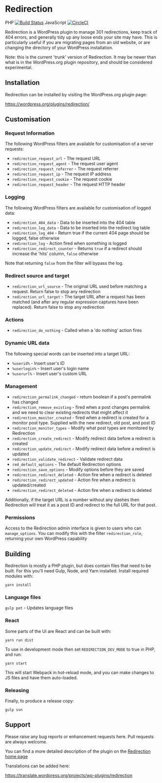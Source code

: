 # Redirection

PHP [![Build Status](https://travis-ci.org/johngodley/redirection.svg?branch=master)](https://travis-ci.org/johngodley/redirection)
JavaScript [![CircleCI](https://circleci.com/gh/johngodley/redirection.svg?style=svg)](https://circleci.com/gh/johngodley/redirection)

Redirection is a WordPress plugin to manage 301 redirections, keep track of 404 errors, and generally tidy up any loose ends your site may have. This is particularly useful if you are migrating pages from an old website, or are changing the directory of your WordPress installation.

Note: this is the current 'trunk' version of Redirection. It may be newer than what is in the WordPress.org plugin repository, and should be considered experimental.

## Installation
Redirection can be installed by visiting the WordPress.org plugin page:

https://wordpress.org/plugins/redirection/

## Customisation

### Request Information

The following WordPress filters are available for customisation of a server requests:

- `redirection_request_url` - The request URL
- `redirection_request_agent` - The request user agent
- `redirection_request_referrer` - The request referrer
- `redirection_request_ip` - The request IP address
- `redirection_request_cookie` - The request cookie
- `redirection_request_header` - The request HTTP header

### Logging

The following WordPress filters are available for customisation of logged data:

- `redirection_404_data` - Data to be inserted into the 404 table
- `redirection_log_data` - Data to be inserted into the redirect log table
- `redirection_log_404` - Return true if the current 404 page should be logged, false otherwise
- `redirection_log` - Action fired when something is logged
- `redirection_redirect_counter` - Returns `true` if a redirect should increase the 'hits' column, `false` otherwise

Note that returning `false` from the filter will bypass the log.

### Redirect source and target

- `redirection_url_source` - The original URL used before matching a request. Return false to stop any redirection
- `redirection_url_target` - The target URL after a request has been matched (and after any regular expression captures have been replaced). Return false to stop any redirection

### Actions

- `redirection_do_nothing` - Called when a 'do nothing' action fires

### Dynamic URL data

The following special words can be inserted into a target URL:

- `%userid%` - Insert user's ID
- `%userlogin%` - Insert user's login name
- `%userurl%` - Insert user's custom URL

### Management

- `redirection_permalink_changed` - return boolean if a post's permalink has changed
- `redirection_remove_existing` - fired when a post changes permalink and we need to clear existing redirects that might affect it
- `redirection_monitor_created` - fired when a redirect is created for a monitor post type. Supplied with the new redirect, old post, and post ID
- `redirection_monitor_types` - Modify what post types are monitored by Redirection
- `redirection_create_redirect` - Modify redirect data before a redirect is created
- `redirection_update_redirect` - Modify redirect data before a redirect is updated
- `redirection_validate_redirect` - Validate redirect data
- `red_default_options` - The default Redirection options
- `redirection_save_options` - Modify options before they are saved
- `redirection_redirect_deleted` - Action fire when a redirect is deleted
- `redirection_redirect_updated` - Action fire when a redirect is updated/created
- `redirection_redirect_deleted` - Action fire when a redirect is deleted

Additionally, if the target URL is a number without any slashes then Redirection will treat it as a post ID and redirect to the full URL for that post.

### Permissions

Access to the Redirection admin interface is given to users who can `manage_options`. You can modify this with the filter `redirection_role`, returning your
own WordPress capability

## Building

Redirection is mostly a PHP plugin, but does contain files that need to be built. For this you'll need Gulp, Node, and Yarn installed. Install required modules with:

`yarn install`

### Language files

`gulp pot` - Updates language files

### React

Some parts of the UI are React and can be built with:

`yarn run dist`

To use in development mode then set `REDIRECTION_DEV_MODE` to true in PHP, and run:

`yarn start`

This will start Webpack in hot-reload mode, and you can make changes to JS files and have them auto-loaded.

### Releasing

Finally, to produce a release copy:

`gulp svn`

## Support

Please raise any bug reports or enhancement requests here. Pull requests are always welcome.

You can find a more detailed description of the plugin on the [Redirection home page](https://redirection.me)

Translations can be added here:

https://translate.wordpress.org/projects/wp-plugins/redirection
